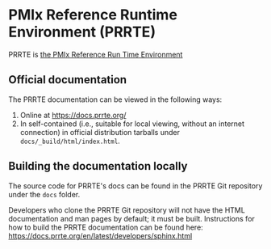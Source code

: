 # PMIx Reference Runtime Environment (PRRTE)

PRRTE is [the PMIx Reference Run Time
Environment](https://github.com/openpmix/prrte)

## Official documentation

The PRRTE documentation can be viewed in the following ways:

1. Online at https://docs.prrte.org/
1. In self-contained (i.e., suitable for local viewing, without an
   internet connection) in official distribution tarballs under
   `docs/_build/html/index.html`.

## Building the documentation locally

The source code for PRRTE's docs can be found in the PRRTE Git
repository under the `docs` folder.

Developers who clone the PRRTE Git repository will not have the
HTML documentation and man pages by default; it must be built.
Instructions for how to build the PRRTE documentation can be found
here:
https://docs.prrte.org/en/latest/developers/sphinx.html
